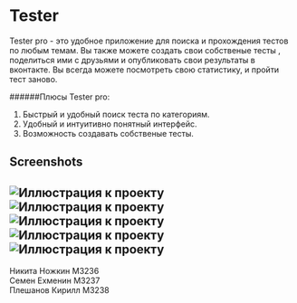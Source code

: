 # Tester
Tester pro - это удобное приложение для поиска и прохождения тестов по любым темам. 
Вы также можете создать свои собственые тесты , поделиться ими с друзьями и опубликовать свои результаты в вконтакте.
Вы всегда можете посмотреть свою статистику, и пройти тест заново.

######Плюсы Tester pro:

1. Быстрый и удобный поиск теста по категориям.  
2. Удобный и интуитивно понятный интерфейс.  
3. Возможность создавать собственые тесты.

Screenshots
---
![Иллюстрация к проекту](https://github.com/Paragen/screenshots/raw/master/Screenshot_2016-01-28-19-02-32.png)  
![Иллюстрация к проекту](https://github.com/Paragen/screenshots/raw/master/Screenshot_2016-01-28-19-02-48.png)  
![Иллюстрация к проекту](https://github.com/Paragen/screenshots/raw/master/Screenshot_2016-01-28-19-03-04.png)  
![Иллюстрация к проекту](https://github.com/Paragen/screenshots/raw/master/Screenshot_2016-01-28-19-03-39.png)  
![Иллюстрация к проекту](https://github.com/Paragen/screenshots/raw/master/Screenshot_2016-01-28-19-05-08.png)
---
Никита Ножкин М3236  
Семен Ехменин М3237  
Плешанов Кирилл М3238  
